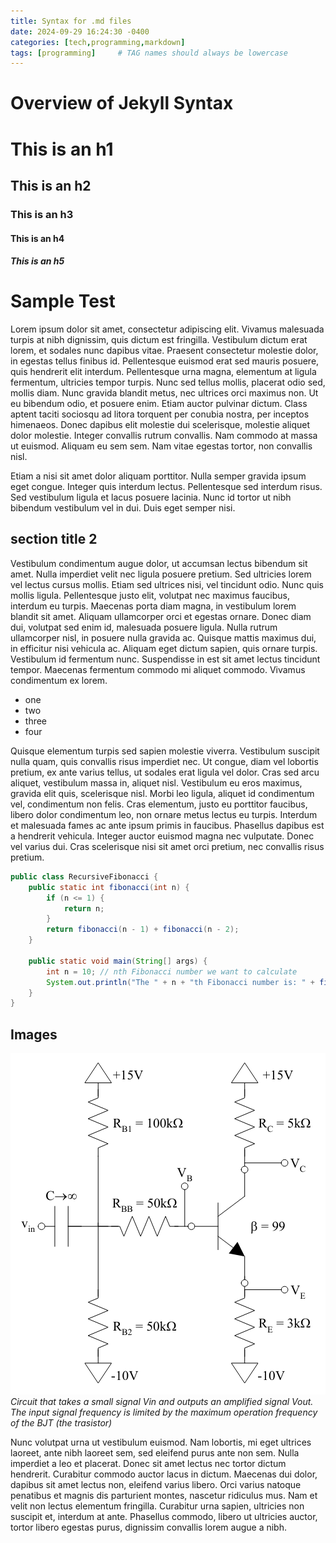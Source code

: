 ```yaml
---
title: Syntax for .md files
date: 2024-09-29 16:24:30 -0400
categories: [tech,programming,markdown]
tags: [programming]     # TAG names should always be lowercase
---
```


# Overview of Jekyll Syntax

# This is an h1
## This is an h2
### This is an h3
#### This is an h4
##### This is an h5

# Sample Test
Lorem ipsum dolor sit amet, consectetur adipiscing elit. Vivamus malesuada turpis at nibh dignissim, quis dictum est fringilla. Vestibulum dictum erat lorem, et sodales nunc dapibus vitae. Praesent consectetur molestie dolor, in egestas tellus finibus id. Pellentesque euismod erat sed mauris posuere, quis hendrerit elit interdum. Pellentesque urna magna, elementum at ligula fermentum, ultricies tempor turpis. Nunc sed tellus mollis, placerat odio sed, mollis diam. Nunc gravida blandit metus, nec ultrices orci maximus non. Ut eu bibendum odio, et posuere enim. Etiam auctor pulvinar dictum. Class aptent taciti sociosqu ad litora torquent per conubia nostra, per inceptos himenaeos. Donec dapibus elit molestie dui scelerisque, molestie aliquet dolor molestie. Integer convallis rutrum convallis. Nam commodo at massa ut euismod. Aliquam eu sem sem. Nam vitae egestas tortor, non convallis nisl.

Etiam a nisi sit amet dolor aliquam porttitor. Nulla semper gravida ipsum eget congue. Integer quis interdum lectus. Pellentesque sed interdum risus. Sed vestibulum ligula et lacus posuere lacinia. Nunc id tortor ut nibh bibendum vestibulum vel in dui. Duis eget semper nisi.

## section title 2
Vestibulum condimentum augue dolor, ut accumsan lectus bibendum sit amet. Nulla imperdiet velit nec ligula posuere pretium. Sed ultricies lorem vel lectus cursus mollis. Etiam sed ultrices nisi, vel tincidunt odio. Nunc quis mollis ligula. Pellentesque justo elit, volutpat nec maximus faucibus, interdum eu turpis. Maecenas porta diam magna, in vestibulum lorem blandit sit amet. Aliquam ullamcorper orci et egestas ornare. Donec diam dui, volutpat sed enim id, malesuada posuere ligula. Nulla rutrum ullamcorper nisl, in posuere nulla gravida ac. Quisque mattis maximus dui, in efficitur nisi vehicula ac. Aliquam eget dictum sapien, quis ornare turpis. Vestibulum id fermentum nunc. Suspendisse in est sit amet lectus tincidunt tempor. Maecenas fermentum commodo mi aliquet commodo. Vivamus condimentum ex lorem.

* one
* two
* three
* four

Quisque elementum turpis sed sapien molestie viverra. Vestibulum suscipit nulla quam, quis convallis risus imperdiet nec. Ut congue, diam vel lobortis pretium, ex ante varius tellus, ut sodales erat ligula vel dolor. Cras sed arcu aliquet, vestibulum massa in, aliquet nisl. Vestibulum eu eros maximus, gravida elit quis, scelerisque nisl. Morbi leo ligula, aliquet id condimentum vel, condimentum non felis. Cras elementum, justo eu porttitor faucibus, libero dolor condimentum leo, non ornare metus lectus eu turpis. Interdum et malesuada fames ac ante ipsum primis in faucibus. Phasellus dapibus est a hendrerit vehicula. Integer auctor euismod magna nec vulputate. Donec vel varius dui. Cras scelerisque nisi sit amet orci pretium, nec convallis risus pretium.

```java
public class RecursiveFibonacci {
    public static int fibonacci(int n) {
        if (n <= 1) {
            return n;
        }
        return fibonacci(n - 1) + fibonacci(n - 2);
    }

    public static void main(String[] args) {
        int n = 10; // nth Fibonacci number we want to calculate
        System.out.println("The " + n + "th Fibonacci number is: " + fibonacci(n));
    }
}
```

## Images
![img-description](../Screenshot%20from%202024-09-29%2016-52-10.png)
_Circuit that takes a small signal Vin and outputs an amplified signal Vout. The input signal frequency is limited by the maximum operation frequency of the BJT (the trasistor)_



Nunc volutpat urna ut vestibulum euismod. Nam lobortis, mi eget ultrices laoreet, ante nibh laoreet sem, sed eleifend purus ante non sem. Nulla imperdiet a leo et placerat. Donec sit amet lectus nec tortor dictum hendrerit. Curabitur commodo auctor lacus in dictum. Maecenas dui dolor, dapibus sit amet lectus non, eleifend varius libero. Orci varius natoque penatibus et magnis dis parturient montes, nascetur ridiculus mus. Nam et velit non lectus elementum fringilla. Curabitur urna sapien, ultricies non suscipit et, interdum at ante. Phasellus commodo, libero ut ultricies auctor, tortor libero egestas purus, dignissim convallis lorem augue a nibh.

